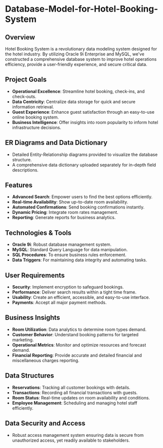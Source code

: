 # Database-Model-for-Hotel-Booking-System

## Overview

Hotel Booking System is a revolutionary data modeling system designed for the hotel industry. By utilizing Oracle 9i Enterprise and MySQL, we've constructed a comprehensive database system to improve hotel operations efficiency, provide a user-friendly experience, and secure critical data.

## Project Goals

- **Operational Excellence**: Streamline hotel booking, check-ins, and check-outs.
- **Data Centricity**: Centralize data storage for quick and secure information retrieval.
- **Guest Experience**: Enhance guest satisfaction through an easy-to-use online booking system.
- **Business Intelligence**: Offer insights into room popularity to inform hotel infrastructure decisions.

## ER Diagrams and Data Dictionary

- Detailed Entity-Relationship diagrams provided to visualize the database structure.
- A comprehensive data dictionary uploaded separately for in-depth field descriptions.

## Features

- **Advanced Search**: Empower users to find the best options efficiently.
- **Real-time Availability**: Show up-to-date room availability.
- **Automated Confirmations**: Send booking confirmations instantly.
- **Dynamic Pricing**: Integrate room rates management.
- **Reporting**: Generate reports for business analytics.

## Technologies & Tools

- **Oracle 9i**: Robust database management system.
- **MySQL**: Standard Query Language for data manipulation.
- **SQL Procedures**: To ensure business rules enforcement.
- **Data Triggers**: For maintaining data integrity and automating tasks.

## User Requirements

- **Security**: Implement encryption to safeguard bookings.
- **Performance**: Deliver search results within a tight time frame.
- **Usability**: Create an efficient, accessible, and easy-to-use interface.
- **Payments**: Accept all major payment methods.

## Business Insights

- **Room Utilization**: Data analytics to determine room types demand.
- **Customer Behavior**: Understand booking patterns for targeted marketing.
- **Operational Metrics**: Monitor and optimize resources and forecast demand.
- **Financial Reporting**: Provide accurate and detailed financial and miscellaneous charges reporting.

## Data Structures

- **Reservations**: Tracking all customer bookings with details.
- **Transactions**: Recording all financial transactions with guests.
- **Room Status**: Real-time updates on room availability and conditions.
- **Employee Management**: Scheduling and managing hotel staff efficiently.

## Data Security and Access

- Robust access management system ensuring data is secure from unauthorized access, yet readily available to stakeholders.
